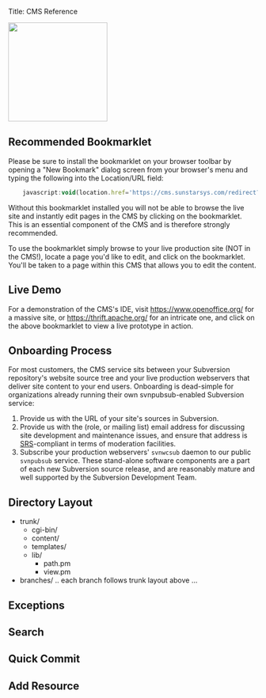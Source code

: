Title: CMS Reference

<div class="float-lg-right">
	<img src="/images/sunstarstaronly.png" style="height:200px"></img>
</div>

## Recommended Bookmarklet

Please be sure to install the bookmarklet on your browser toolbar by opening a "New Bookmark" dialog screen from your browser's menu and typing the following into the Location/URL field:

```javascript
	javascript:void(location.href='https://cms.sunstarsys.com/redirect?uri='+escape(location.href))
```

Without this bookmarklet installed you will not be able to browse the live site and instantly edit pages in the CMS by clicking on the bookmarklet. This is an essential component of the CMS and is therefore strongly recommended.

To use the bookmarklet simply browse to your live production site (NOT in the CMS!), locate a page you'd like to edit, and click on the bookmarklet. You'll be taken to a page within this CMS that allows you to edit the content.

## Live Demo

For a demonstration of the CMS's IDE, visit <https://www.openoffice.org/> for a massive site, or <https://thrift.apache.org/> for an intricate one, and click on the above bookmarklet to view a live prototype in action.

## Onboarding Process

For most customers, the CMS service sits between your Subversion repository's website source tree and your live production webservers that deliver site content to your end users.  Onboarding is dead-simple for organizations already running their own svnpubsub-enabled Subversion service:

1. Provide us with the URL of your site's sources in Subversion.
2. Provide us with the (role, or mailing list) email address for discussing site development and maintenance issues, and ensure that address is [SRS](https://en.wikipedia.org/wiki/Sender_Rewriting_Scheme)-compliant in terms of moderation facilities.
3. Subscribe your production webservers' `svnwcsub` daemon to our public `svnpubsub` service.  These stand-alone software components are a part of each new Subversion source release, and are reasonably mature and well supported by the Subversion Development Team.

## Directory Layout

- trunk/
	- cgi-bin/
	- content/
	- templates/
	- lib/
		- path.pm
		- view.pm
- branches/
	.. each branch follows trunk layout above ...

## Exceptions

## Search

## Quick Commit

## Add Resource
